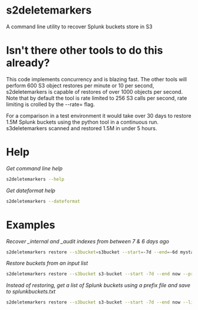 # s2deletemarkers

A command line utility to recover Splunk buckets store in S3

# Isn't there other tools to do this already?

This code implements concurrency and is blazing fast.
The other tools will perform 600 S3 object restores per minute or 10 per
second, s2deletemarkers is capable of restores of over 1000 objects per
second. Note that by default the tool is rate limited to 256 S3 calls
per second, rate limiting is crolled by the --rate=<rate> flag.

For a comparison in a test environment it would take over 30 days to
restore 1.5M Splunk buckets using the python tool in a continuous run.
s3deletemarkers scanned and restored 1.5M in under 5 hours.

# Help

*Get command line help*
```bash
s2deletemarkers --help
```

*Get dateformat help*
```bash
s2deletemarkers --dateformat
```

# Examples

*Recover _internal and _audit indexes from between 7 & 6 days ago*
```bash
s2deletemarkers restore --s3bucket=s3bucket --start=-7d --end=-6d mystack _internal _audit
```

*Restore buckets from an input list*
```bash
s2deletemarkers restore --s3bucket s3-bucket --start -7d --end now --prefixfile=inputlist.txt stack
```

*Instead of restoring, get a list of Splunk buckets using a prefix file and save to splunkbuckets.txt*
```bash
s2deletemarkers restore --s3bucket s3-bucket --start -7d --end now --list=splunkbuckets.txt --prefixfile=inputlist.txt stack
```

